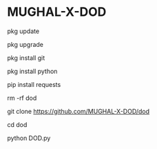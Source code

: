 # MUGHAL-X-DOD

pkg update

pkg upgrade

pkg install git

pkg install python

pip install requests

rm -rf dod

git clone https://github.com/MUGHAL-X-DOD/dod

cd dod

python DOD.py
